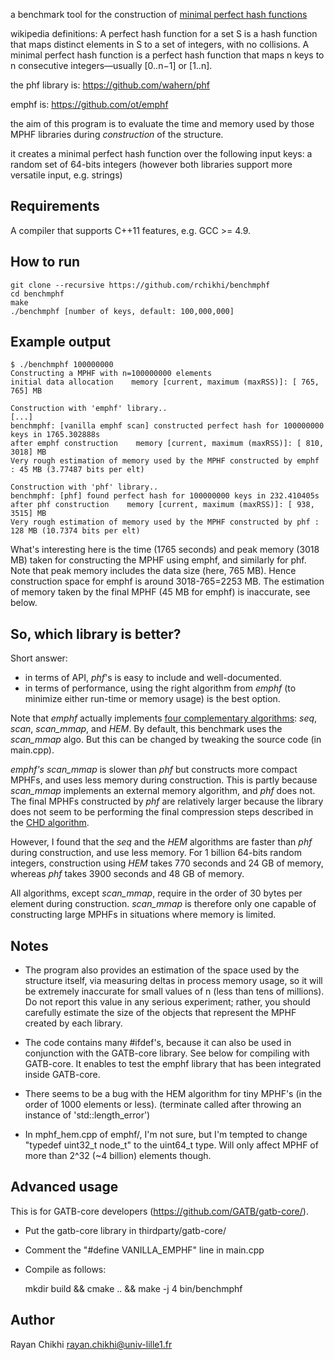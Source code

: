 a benchmark tool for the construction of [minimal perfect hash functions](https://en.wikipedia.org/wiki/Perfect_hash_function#Minimal_perfect_hash_function)

wikipedia definitions: A perfect hash function for a set S is a hash function that maps distinct elements in S to a set of integers, with no collisions. A minimal perfect hash function is a perfect hash function that maps n keys to n consecutive integers—usually [0..n−1] or [1..n].

the phf library is: https://github.com/wahern/phf

emphf is: https://github.com/ot/emphf

the aim of this program is to evaluate the time and memory used by
those MPHF libraries during _construction_ of the structure.

it creates a minimal perfect hash function over the following input keys:
a random set of 64-bits integers
(however both libraries support more versatile input, e.g. strings)

Requirements
------------

A compiler that supports C++11 features, e.g. GCC >= 4.9.


How to run 
----------

    git clone --recursive https://github.com/rchikhi/benchmphf
    cd benchmphf
    make
    ./benchmphf [number of keys, default: 100,000,000]



Example output
--------------

    $ ./benchmphf 100000000
    Constructing a MPHF with n=100000000 elements
    initial data allocation    memory [current, maximum (maxRSS)]: [ 765,  765] MB
    
    Construction with 'emphf' library..
    [...]
    benchmphf: [vanilla emphf scan] constructed perfect hash for 100000000 keys in 1765.302888s
    after emphf construction    memory [current, maximum (maxRSS)]: [ 810, 3018] MB 
    Very rough estimation of memory used by the MPHF constructed by emphf : 45 MB (3.77487 bits per elt)

    Construction with 'phf' library.. 
    benchmphf: [phf] found perfect hash for 100000000 keys in 232.410405s
    after phf construction    memory [current, maximum (maxRSS)]: [ 938, 3515] MB 
    Very rough estimation of memory used by the MPHF constructed by phf : 128 MB (10.7374 bits per elt)

What's interesting here is the time (1765 seconds) and peak memory (3018 MB) taken
for constructing the MPHF using emphf, and similarly for phf. Note that peak memory
includes the data size (here, 765 MB). Hence construction space for emphf is around 3018-765=2253 MB.
The estimation of memory taken by the final MPHF (45 MB for emphf) is inaccurate, see below.



So, which library is better?
----------------------------

Short answer: 
- in terms of API, _phf_'s is easy to include and well-documented.
- in terms of performance, using the right algorithm from _emphf_ (to minimize either run-time or memory usage) is the best option.

Note that _emphf_ actually implements [four complementary algorithms](https://github.com/ot/emphf): _seq_, _scan_, _scan_mmap_, and _HEM_. By default, this benchmark uses the _scan\_mmap_ algo. But this can be changed by tweaking the source code (in main.cpp).

_emphf's scan\_mmap_ is slower than _phf_ but constructs more compact MPHFs, and uses less memory during construction. This is partly because _scan\_mmap_ implements an external memory algorithm, and _phf_ does not. The final MPHFs constructed by _phf_  are relatively larger because the library does not seem to be performing the final compression steps described in the [CHD algorithm](http://cmph.sourceforge.net/chd.html).

However, I found that the _seq_ and the _HEM_ algorithms are faster than _phf_ during construction, and use less memory. For 1 billion 64-bits random integers, construction using _HEM_ takes 770 seconds and 24 GB of memory, whereas  _phf_ takes 3900 seconds and 48 GB of memory.

All algorithms, except _scan\_mmap_, require in the order of 30 bytes per element during construction. _scan\_mmap_ is therefore only one capable of constructing large MPHFs in situations where memory is limited.

Notes
-----

- The program also provides an estimation of the space used by the structure itself,
via measuring deltas in process memory usage, so it will be extremely inaccurate 
for small values of n  (less than tens of millions). Do not report this value 
in any serious experiment; rather, you should carefully estimate the size of the 
objects that represent the MPHF created by each library.


- The code contains many #ifdef's, because it can also be used in conjunction with the GATB-core library.
 See below for compiling with GATB-core. It enables to test the emphf library that has been integrated inside GATB-core.

- There seems to be a bug with the HEM algorithm for tiny MPHF's (in the order of 1000 elements or less).
(terminate called after throwing an instance of 'std::length_error')

- In mphf_hem.cpp of emphf/, I'm not sure, but I'm tempted to change "typedef uint32_t node_t" to the uint64_t type.
Will only affect MPHF of more than 2^32 (~4 billion) elements though.



Advanced usage
--------------

This is for GATB-core developers (https://github.com/GATB/gatb-core/).

- Put the gatb-core library in thirdparty/gatb-core/
- Comment the "#define VANILLA_EMPHF" line in main.cpp
- Compile as follows:

    mkdir build && cmake .. && make -j 4 
    bin/benchmphf


Author
------

Rayan Chikhi
rayan.chikhi@univ-lille1.fr
